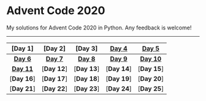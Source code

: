 # Advent Code 2020
My solutions for Advent Code 2020 in Python. Any feedback is welcome!
___
|[Day 1]|[Day 2]|[Day 3]|[Day 4](4/main.py)|[Day 5](5/main.py)|
| :---: | :---: | :---: | :---: | :---: |
|[**Day 6**](6/main.py)|[**Day 7**](7/main.py)|[**Day 8**](8/main.py)|[**Day 9**](9/main.py)|[**Day 10**](10/main.py)|
|[**Day 11**](11/)|[**Day 12**]|[**Day 13**]|[**Day 14**]|[**Day 15**]|
|[**Day 16**]|[**Day 17**]|[**Day 18**]|[**Day 19**]|[**Day 20**]|
|[**Day 21**]|[**Day 22**]|[**Day 23**]|[**Day 24**]|[**Day 25**]|
